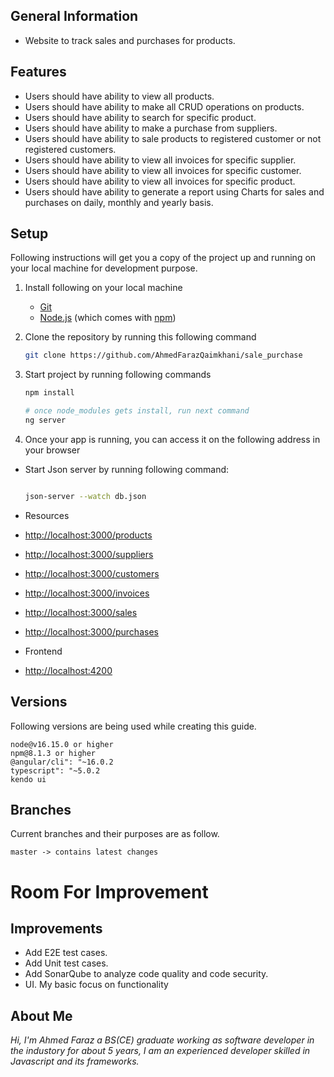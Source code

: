 ## General Information

- Website to track sales and purchases for products.

## Features

- Users should have ability to view all products.
- Users should have ability to make all CRUD operations on products.
- Users should have ability to search for specific product.
- Users should have ability to make a purchase from suppliers.
- Users should have ability to sale products to registered customer or not registered customers.
- Users should have ability to view all invoices for specific supplier.
- Users should have ability to view all invoices for specific customer.
- Users should have ability to view all invoices for specific product.
- Users should have ability to generate a report using Charts for sales and purchases on daily, monthly and yearly basis.

## Setup

Following instructions will get you a copy of the project up and running on your local machine for development purpose.

1.  Install following on your local machine
    - [Git](https://git-scm.com)
    - [Node.js](https://nodejs.org/en/download/) (which comes with [npm](http://npmjs.com))
2.  Clone the repository by running this following command
    ```bash
    git clone https://github.com/AhmedFarazQaimkhani/sale_purchase
    ```
3.  Start project by running following commands

    ```bash
    npm install

    # once node_modules gets install, run next command
    ng server

    ```

4.  Once your app is running, you can access it on the following address in your browser

- Start Json server by running following command:

  ```bash

  json-server --watch db.json

  ```

- Resources
- [http://localhost:3000/products](http://localhost:3000/products)
- [http://localhost:3000/suppliers](http://localhost:3000/suppliers)
- [http://localhost:3000/customers](http://localhost:3000/customers)
- [http://localhost:3000/invoices](http://localhost:3000/invoices)
- [http://localhost:3000/sales](http://localhost:3000/sales)
- [http://localhost:3000/purchases](http://localhost:3000/purchases)

- Frontend 
- [http://localhost:4200](http://localhost:4200)

## Versions

Following versions are being used while creating this guide.

```
node@v16.15.0 or higher
npm@8.1.3 or higher
@angular/cli": "~16.0.2
typescript": "~5.0.2
kendo ui
```

## Branches

Current branches and their purposes are as follow.

```
master -> contains latest changes

```

# Room For Improvement

## Improvements

- Add E2E test cases.
- Add Unit test cases.
- Add SonarQube to analyze code quality and code security.
- UI. My basic focus on functionality

## About Me

_Hi, I'm Ahmed Faraz a BS(CE) graduate working as software developer in the industory for about 5 years, I am an experienced developer skilled in Javascript and its frameworks._
